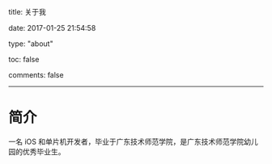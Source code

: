 title: 关于我

date: 2017-01-25 21:54:58

type: "about"

toc: false

comments: false

---

# 简介
一名 iOS 和单片机开发者，毕业于广东技术师范学院，是广东技术师范学院幼儿园的优秀毕业生。
